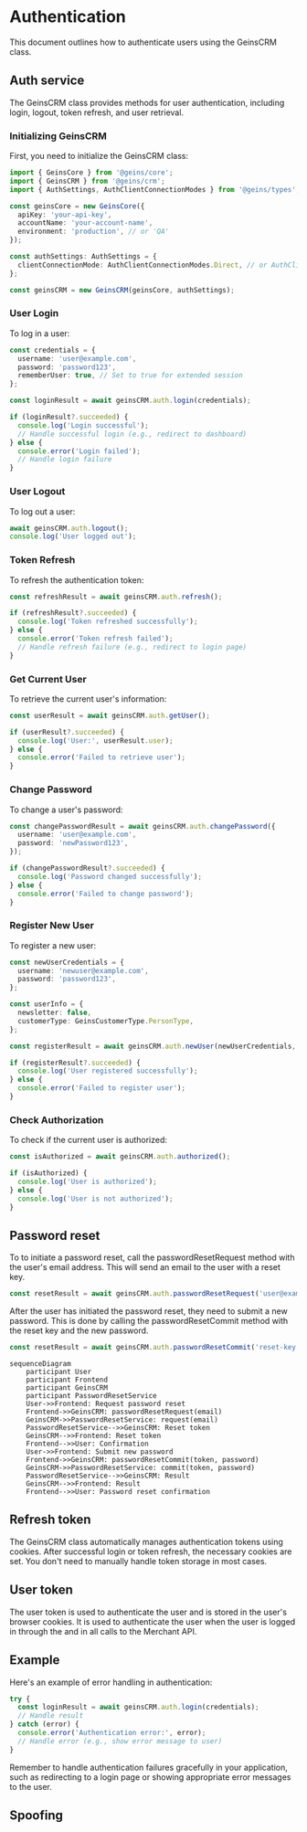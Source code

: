 # Authentication

This document outlines how to authenticate users using the GeinsCRM class.

## Auth service

The GeinsCRM class provides methods for user authentication, including login, logout, token refresh, and user retrieval.

### Initializing GeinsCRM

First, you need to initialize the GeinsCRM class:

```typescript
import { GeinsCore } from '@geins/core';
import { GeinsCRM } from '@geins/crm';
import { AuthSettings, AuthClientConnectionModes } from '@geins/types';

const geinsCore = new GeinsCore({
  apiKey: 'your-api-key',
  accountName: 'your-account-name',
  environment: 'production', // or 'QA'
});

const authSettings: AuthSettings = {
  clientConnectionMode: AuthClientConnectionModes.Direct, // or AuthClientConnectionModes.Proxy
};

const geinsCRM = new GeinsCRM(geinsCore, authSettings);
```

### User Login

To log in a user:

```typescript
const credentials = {
  username: 'user@example.com',
  password: 'password123',
  rememberUser: true, // Set to true for extended session
};

const loginResult = await geinsCRM.auth.login(credentials);

if (loginResult?.succeeded) {
  console.log('Login successful');
  // Handle successful login (e.g., redirect to dashboard)
} else {
  console.error('Login failed');
  // Handle login failure
}
```

### User Logout

To log out a user:

```typescript
await geinsCRM.auth.logout();
console.log('User logged out');
```

### Token Refresh

To refresh the authentication token:

```typescript
const refreshResult = await geinsCRM.auth.refresh();

if (refreshResult?.succeeded) {
  console.log('Token refreshed successfully');
} else {
  console.error('Token refresh failed');
  // Handle refresh failure (e.g., redirect to login page)
}
```

### Get Current User

To retrieve the current user's information:

```typescript
const userResult = await geinsCRM.auth.getUser();

if (userResult?.succeeded) {
  console.log('User:', userResult.user);
} else {
  console.error('Failed to retrieve user');
}
```

### Change Password

To change a user's password:

```typescript
const changePasswordResult = await geinsCRM.auth.changePassword({
  username: 'user@example.com',
  password: 'newPassword123',
});

if (changePasswordResult?.succeeded) {
  console.log('Password changed successfully');
} else {
  console.error('Failed to change password');
}
```

### Register New User

To register a new user:

```typescript
const newUserCredentials = {
  username: 'newuser@example.com',
  password: 'password123',
};

const userInfo = {
  newsletter: false,
  customerType: GeinsCustomerType.PersonType,
};

const registerResult = await geinsCRM.auth.newUser(newUserCredentials, userInfo);

if (registerResult?.succeeded) {
  console.log('User registered successfully');
} else {
  console.error('Failed to register user');
}
```

### Check Authorization

To check if the current user is authorized:

```typescript
const isAuthorized = await geinsCRM.auth.authorized();

if (isAuthorized) {
  console.log('User is authorized');
} else {
  console.log('User is not authorized');
}
```

## Password reset

To to initiate a password reset, call the passwordResetRequest method with the user's email address. This will send an email to the user with a reset key.

```typescript
const resetResult = await geinsCRM.auth.passwordResetRequest('user@example.com');
```

After the user has initiated the password reset, they need to submit a new password. This is done by calling the passwordResetCommit method with the reset key and the new password.

```typescript
const resetResult = await geinsCRM.auth.passwordResetCommit('reset-key', 'newPassword123');
```

```mermaid
sequenceDiagram
    participant User
    participant Frontend
    participant GeinsCRM
    participant PasswordResetService
    User->>Frontend: Request password reset
    Frontend->>GeinsCRM: passwordResetRequest(email)
    GeinsCRM->>PasswordResetService: request(email)
    PasswordResetService-->>GeinsCRM: Reset token
    GeinsCRM-->>Frontend: Reset token
    Frontend-->>User: Confirmation
    User->>Frontend: Submit new password
    Frontend->>GeinsCRM: passwordResetCommit(token, password)
    GeinsCRM->>PasswordResetService: commit(token, password)
    PasswordResetService-->>GeinsCRM: Result
    GeinsCRM-->>Frontend: Result
    Frontend-->>User: Password reset confirmation

```

## Refresh token

The GeinsCRM class automatically manages authentication tokens using cookies. After successful login or token refresh, the necessary cookies are set. You don't need to manually handle token storage in most cases.

## User token

The user token is used to authenticate the user and is stored in the user's browser cookies. It is used to authenticate the user when the user is logged in through the and in all calls to the Merchant API.

## Example

Here's an example of error handling in authentication:

```typescript
try {
  const loginResult = await geinsCRM.auth.login(credentials);
  // Handle result
} catch (error) {
  console.error('Authentication error:', error);
  // Handle error (e.g., show error message to user)
}
```

Remember to handle authentication failures gracefully in your application, such as redirecting to a login page or showing appropriate error messages to the user.

## Spoofing

